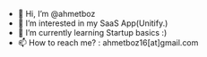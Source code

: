 - 👋 Hi, I’m @ahmetboz
- 👀 I’m interested in my SaaS App(Unitify.)
- 🌱 I’m currently learning Startup basics :)
- 📫 How to reach me? : ahmetboz16[at]gmail.com

<!---
ahmetboz/ahmetboz is a ✨ special ✨ repository because its `README.md` (this file) appears on your GitHub profile.
You can click the Preview link to take a look at your changes.
--->

